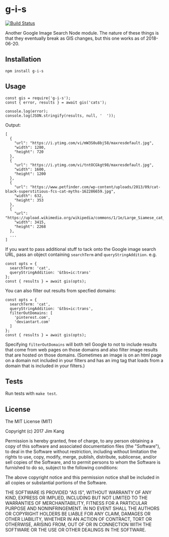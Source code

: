 # g-i-s

[![Build Status](https://travis-ci.org/jimkang/g-i-s.svg?branch=master)](https://travis-ci.org/jimkang/g-i-s)

Another Google Image Search Node module. The nature of these things is that they eventually break as GIS changes, but this one works as of 2018-06-20.

## Installation

    npm install g-i-s

## Usage

    const gis = require('g-i-s');
    const { error, results } = await gis('cats');

    console.log(error);
    console.log(JSON.stringify(results, null, '  '));

Output:

    [
      {
        "url": "https://i.ytimg.com/vi/mW3S0u8bj58/maxresdefault.jpg",
        "width": 1280,
        "height": 720
      },
      {
        "url": "https://i.ytimg.com/vi/tntOCGkgt98/maxresdefault.jpg",
        "width": 1600,
        "height": 1200
      },
      {
        "url": "https://www.petfinder.com/wp-content/uploads/2013/09/cat-black-superstitious-fcs-cat-myths-162286659.jpg",
        "width": 632,
        "height": 353
      },
      {
        "url": "https://upload.wikimedia.org/wikipedia/commons/1/1e/Large_Siamese_cat_tosses_a_mouse.jpg",
        "width": 3415,
        "height": 2268
      },
      ...
    ]

If you want to pass additional stuff to tack onto the Google image search URL, pass an object containing `searchTerm` and `queryStringAddition`. e.g.

    const opts = {
      searchTerm: 'cat',
      queryStringAddition: '&tbs=ic:trans'
    };
    const { results } = await gis(opts);

You can also filter out results from specfied domains:

    const opts = {
      searchTerm: 'cat',
      queryStringAddition: '&tbs=ic:trans',
      filterOutDomains: [
        'pinterest.com',
        'deviantart.com'
      ]
    };
    const { results } = await gis(opts);

Specifying `filterOutDomains` will both tell Google to not to include results that come from web pages on those domains and also filter image results that are hosted on those domains. (Sometimes an image is on an html page on a domain not included in your filters and has an img tag that loads from a domain that is included in your filters.)

## Tests

Run tests with `make test`.

## License

The MIT License (MIT)

Copyright (c) 2017 Jim Kang

Permission is hereby granted, free of charge, to any person obtaining a copy
of this software and associated documentation files (the "Software"), to deal
in the Software without restriction, including without limitation the rights
to use, copy, modify, merge, publish, distribute, sublicense, and/or sell
copies of the Software, and to permit persons to whom the Software is
furnished to do so, subject to the following conditions:

The above copyright notice and this permission notice shall be included in
all copies or substantial portions of the Software.

THE SOFTWARE IS PROVIDED "AS IS", WITHOUT WARRANTY OF ANY KIND, EXPRESS OR
IMPLIED, INCLUDING BUT NOT LIMITED TO THE WARRANTIES OF MERCHANTABILITY,
FITNESS FOR A PARTICULAR PURPOSE AND NONINFRINGEMENT. IN NO EVENT SHALL THE
AUTHORS OR COPYRIGHT HOLDERS BE LIABLE FOR ANY CLAIM, DAMAGES OR OTHER
LIABILITY, WHETHER IN AN ACTION OF CONTRACT, TORT OR OTHERWISE, ARISING FROM,
OUT OF OR IN CONNECTION WITH THE SOFTWARE OR THE USE OR OTHER DEALINGS IN
THE SOFTWARE.
